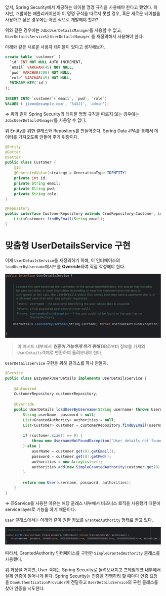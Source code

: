 앞서, Spring Security에서 제공하는 테이블 명명 규칙을 사용해야 한다고 했었다. 하지만, 개발하는 애플리케이션이 이 명명 규칙을 따르지 못할 경우, 혹은 새로운 테이블을 사용하고 싶은 경우에는 어떤 식으로 개발해야 할까?

위와 같은 경우에는 `JdbcUserDetailsManager`를 사용할 수 없고, `UserDetailsService`나 `UserDetailsManager` 를 재정의해서 사용해야 한다. 

아래와 같은 새로운 사용자 테이블이 있다고 생각해보자.

```sql
create table `customer` (
  `id` INT NOT NULL AUTO_INCREMENT,
  `email` VARCHAR(45) NOT NULL,
  `pwd` VARCHAR(200) NOT NULL,
  `role` VARCHAR(45) NOT NULL,
  PRIMARY KEY(`id`)
);

INSERT INTO `customer`(`email`, `pwd`, `role`) 
VALUES ('jieon@example.com', '54321', 'admin');
```

⇒ 위와 같이 Spring Security의 테이블 명명 규칙을 따르지 않는 경우에는 `JdbcUserDetailsManager`를 사용할 수 없다. 

위 Entity를 위한 클래스와 Repository를 만들어준다. Spring Data JPA를 통해서 데이터를 가져오도록 만들어 주기 위함이다. 

```java
@Entity
@Getter
@Setter
public class Customer {
    @Id
    @GeneratedValue(strategy = GenerationType.IDENTITY)
    private int id;
    private String email;
    private String pwd;
    private String role;
}
```

```java
@Repository
public interface CustomerRepository extends CrudRepository<Customer, Long> {
    List<Customer> findByEmail(String email);
}
```

# 맞춤형 UserDetailsService 구현

이제 `UserDetailsService`를 재정의하기 위해, 이 인터페이스의 `loadUserByUsername`메서드를 **Override**하여 직접 작성해야 한다.

![Untitled](./images/security14.png)

> 이 메서드 내부에서 ***인증이 가능하게 하기 위해*** DB로부터 정보를 가져와 `UserDetails`객체로 변환하여 돌려보내야 한다.
> 

`UserDetailsService` 구현을 위해 클래스를 하나 만들자.

```java
@Service
public class EazyBankUserDetails implements UserDetailsService {

    @Autowired
    CustomerRepository customerRepository;

    @Override
    public UserDetails loadUserByUsername(String username) throws UsernameNotFoundException {
        String userName, password = null;
        List<GrantedAuthority> authorities = null;
        List<Customer> customer = customerRepository.findByEmail(username);

        if (customer.size() == 0) {
            throw new UsernameNotFoundException("User details not found for the user : " + username);
        } else {
            userName = customer.get(0).getEmail();
            password = customer.get(0).getPwd();
            authorities = new ArrayList<>();
            authorities.add(new SimpleGrantedAuthority(customer.get(0).getRole()));
        }

        return new User(username, password, authorities);
    }
}
```

⇒ @Service를 사용한 이유는 해당 클래스 내부에서 비즈니스 로직을 사용했기 때문에 service layer로 기능을 하기 때문이다. 

`User` 클래스에서는 아래와 같이 권한 정보를 `GrantedAuthority` 형태로 받고 있다.

![Untitled](./images/security15.png)

따라서, GrantedAuthority 인터페이스를 구현한 `SimpleGrantedAuthority` 클래스를 사용했다.

위 과정을 거치면, User 객체는 Spring Security로 돌려보내지고 프레임워크 내부에서 실제 인증이 일어나게 된다. Spring Security는 인증을 진행하려 할 때마다 인증 요청을 `DaoAuthenticationProvider`에 전달하고 `UserDetailsService`의 구현 클래스를 찾아 인증을 시도한다.